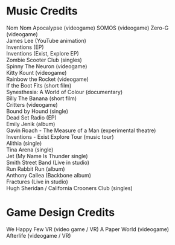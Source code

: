 # Music Credits

Nom Nom Apocalypse (videogame)
SOMOS (videogame)
Zero-G (videogame)  
James Lee (YouTube animation)  
Inventions (EP)  
Inventions (Exist, Explore EP)  
Zombie Scooter Club (singles)  
Spinny The Neuron (videogame)  
Kitty Kount (videogame)  
Rainbow the Rocket (videogame)  
If the Boot Fits (short film)  
Synesthesia: A World of Colour (documentary)  
Billy The Banana (short film)  
Critters (videogame)  
Bound by Hound (single)  
Dead Set Radio (EP)  
Emily Jenik (album)  
Gavin Roach - The Measure of a Man (experimental theatre)   
Inventions - Exist Explore Tour (music tour)  
Alithia (single)  
Tina Arena (single)  
Jet (My Name Is Thunder single)  
Smith Street Band (Live in studio)  
Run Rabbit Run (album)  
Anthony Callea  (Backbone album)  
Fractures (Live in studio)   
Hugh Sheridan / California Crooners Club (singles)  

# Game Design Credits

We Happy Few VR (video game / VR) 
A Paper World (videogame)  
Afterlife (videogame / VR)  

